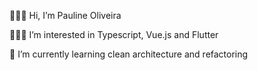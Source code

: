 


<p>🙋🏽‍♀️ Hi, I’m Pauline Oliveira</p> 
<p>👩🏽‍💻 I’m interested in Typescript, Vue.js and Flutter</p>
<p>🌱 I’m currently learning clean architecture and refactoring </p>

<br>

<!---
apaulineoliveira/apaulineoliveira is a ✨ special ✨ repository because its `README.md` (this file) appears on your GitHub profile.
You can click the Preview link to take a look at your changes.
--->


